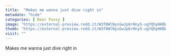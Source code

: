 ```yaml
---
title:  "Makes me wanna just dive right in"
metadate: "hide"
categories: [ Rear Pussy ]
image: "https://external-preview.redd.it/W3f0WlNysGwJp6rHny5-ugYQhpHHDWe8ZN9Zy6juaXQ.png?auto=webp&s=d7fd0880000db94e8850b5fb7ee9bfd648a415bd"
thumb: "https://external-preview.redd.it/W3f0WlNysGwJp6rHny5-ugYQhpHHDWe8ZN9Zy6juaXQ.png?width=640&crop=smart&auto=webp&s=efcc59650b4a6aecac092223df548114ec15984c"
visit: ""
---
```

Makes me wanna just dive right in
